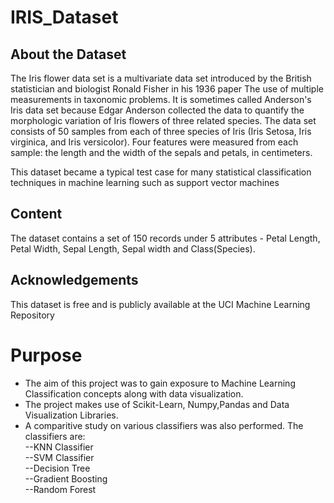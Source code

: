 # IRIS_Dataset
## About the Dataset
The Iris flower data set is a multivariate data set introduced by the British statistician and biologist Ronald Fisher in his 1936 paper The use of multiple measurements in taxonomic problems. It is sometimes called Anderson's Iris data set because Edgar Anderson collected the data to quantify the morphologic variation of Iris flowers of three related species. The data set consists of 50 samples from each of three species of Iris (Iris Setosa, Iris virginica, and Iris versicolor). Four features were measured from each sample: the length and the width of the sepals and petals, in centimeters.

This dataset became a typical test case for many statistical classification techniques in machine learning such as support vector machines

## Content
The dataset contains a set of 150 records under 5 attributes - Petal Length, Petal Width, Sepal Length, Sepal width and Class(Species).

## Acknowledgements
This dataset is free and is publicly available at the UCI Machine Learning Repository

# Purpose
* The aim of this project was to gain exposure to Machine Learning Classification concepts along with data visualization. 
* The project makes use of Scikit-Learn, Numpy,Pandas and Data Visualization Libraries.
* A comparitive study on various classifiers was also performed.
    The classifiers are:  
    --KNN Classifier  
    --SVM Classifier  
    --Decision Tree  
    --Gradient Boosting  
    --Random Forest
